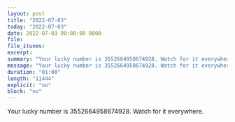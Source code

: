 ```yaml
---
layout: post
title: "2022-07-03"
today: "2022-07-03"
date: 2022-07-03 00:00:00 0000
file:
file_itunes:
excerpt:
summary: "Your lucky number is 3552664958674928. Watch for it everywhere."
message: "Your lucky number is 3552664958674928. Watch for it everywhere."
duration: "01:00"
length: "11444"
explicit: "no"
block: "no"
---
```

Your lucky number is 3552664958674928. Watch for it everywhere.

